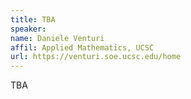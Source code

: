 ```yaml
---
title: TBA	
speaker:
name: Daniele Venturi
affil: Applied Mathematics, UCSC
url: https://venturi.soe.ucsc.edu/home
---
```


TBA

